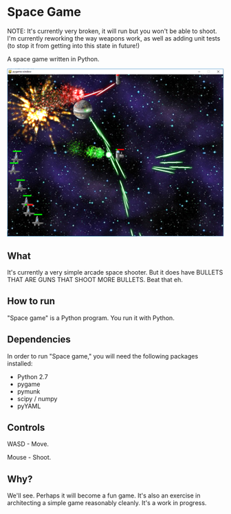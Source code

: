 Space Game
==========

NOTE: It's currently very broken, it will run but you won't be able to shoot. I'm currently reworking the way weapons work, as well as adding unit tests (to stop it from getting into this state in future!)

A space game written in Python.

![A screenshot](screenshot.png?raw=true "Screenshot")

What
----

It's currently a very simple arcade space shooter. But it does have BULLETS THAT ARE GUNS THAT SHOOT MORE BULLETS. Beat that eh.

How to run
----------

"Space game" is a Python program. You run it with Python.

Dependencies
------------

In order to run "Space game," you will need the following packages installed:

* Python 2.7
* pygame
* pymunk
* scipy / numpy
* pyYAML

Controls
--------

WASD - Move.

Mouse - Shoot.

Why?
----

We'll see. Perhaps it will become a fun game. It's also an exercise in architecting a simple game reasonably cleanly. It's a work in progress.
